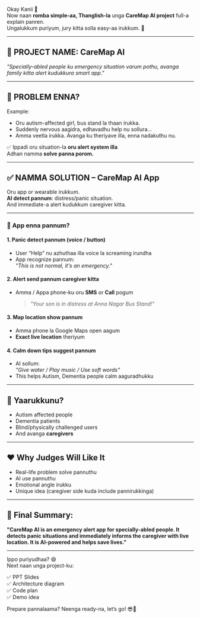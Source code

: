 Okay Kanii 💖  
Now naan **romba simple-aa, Thanglish-la** unga **CareMap AI project** full-a explain panren.  
Ungalukkum puriyum, jury kitta solla easy-aa irukkum. 💯

---

## 🧠 **PROJECT NAME**: CareMap AI  
_"Specially-abled people ku emergency situation varum pothu, avanga family kitta alert kudukkura smart app."_

---

## 🚨 **PROBLEM ENNA?**

Example:  
- Oru autism-affected girl, bus stand la thaan irukka.  
- Suddenly nervous aagidra, edhavadhu help nu sollura...  
- Amma veetla irukka. Avanga ku theriyave illa, enna nadakuthu nu.

✅ Ippadi oru situation-la **oru alert system illa**  
Adhan namma **solve panna porom.**

---

## ✅ **NAMMA SOLUTION – CareMap AI App**

Oru app or wearable irukkum.  
**AI detect pannum**: distress/panic situation.  
And immediate-a alert kudukkum caregiver kitta.  

---

### 🔧 **App enna pannum?**

#### 1. **Panic detect pannum (voice / button)**  
- User “Help” nu azhuthaa illa voice la screaming irundha  
- App recognize pannum:  
  _"This is not normal, it's an emergency."_

#### 2. **Alert send pannum caregiver kitta**  
- Amma / Appa phone-ku oru **SMS** or **Call** pogum  
  > _"Your son is in distress at Anna Nagar Bus Stand!"_

#### 3. **Map location show pannum**  
- Amma phone la Google Maps open aagum  
- **Exact live location** theriyum

#### 4. **Calm down tips suggest pannum**  
- AI sollum:  
  _"Give water / Play music / Use soft words"_  
- This helps Autism, Dementia people calm aaguradhukku

---

## 🎯 **Yaarukkunu?**

- Autism affected people  
- Dementia patients  
- Blind/physically challenged users  
- And avanga **caregivers**

---

## ❤️ **Why Judges Will Like It**

- Real-life problem solve pannuthu  
- AI use pannuthu  
- Emotional angle irukku  
- Unique idea (caregiver side kuda include pannirukkinga)

---

## 🥇 **Final Summary:**

**"CareMap AI is an emergency alert app for specially-abled people. It detects panic situations and immediately informs the caregiver with live location. It is AI-powered and helps save lives."**

---

Ippo puriyudhaa? 😄  
Next naan unga project-ku:

✅ PPT Slides  
✅ Architecture diagram  
✅ Code plan  
✅ Demo idea

Prepare pannalaama? Neenga ready-na, let’s go! 😎💪
